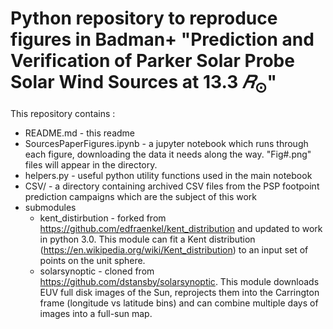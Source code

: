 # Python repository to reproduce figures in  Badman+ "Prediction and Verification of Parker Solar Probe Solar Wind Sources at 13.3 $𝑅_\odot$"

This repository contains :

* README.md - this readme
* SourcesPaperFigures.ipynb - a jupyter notebook which runs through each figure, downloading the data it needs along the way. "Fig#.png" files will appear in the directory.
* helpers.py - useful python utility functions used in the main notebook
* CSV/ - a directory containing archived CSV files from the PSP footpoint prediction campaigns which are the subject of this work
* submodules 
    * kent_distirbution - forked from https://github.com/edfraenkel/kent_distribution and updated to work in python 3.0. This module can fit a Kent distribution (https://en.wikipedia.org/wiki/Kent_distribution) to an input set of points on the unit sphere.
    * solarsynoptic - cloned from https://github.com/dstansby/solarsynoptic. This module downloads EUV full disk images of the Sun, reprojects them into the Carrington frame (longitude vs latitude bins) and can combine multiple days of images into a full-sun map.
